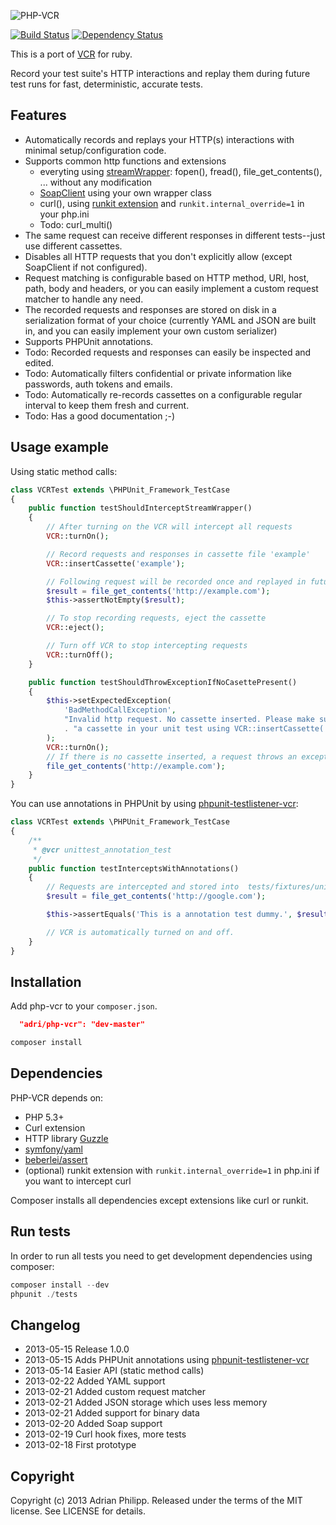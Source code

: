 ![PHP-VCR](https://dl.dropbox.com/u/13186339/blog/php-vcr.png)

[![Build Status](https://travis-ci.org/adri/php-vcr.png?branch=master)](https://travis-ci.org/adri/php-vcr)
[![Dependency Status](http://www.versioneye.com/user/projects/51512860926e440002004378/badge.png)](http://www.versioneye.com/user/projects/51512860926e440002004378)

This is a port of [VCR](http://github.com/vcr/vcr) for ruby.

Record your test suite's HTTP interactions and replay them during future test runs for fast, deterministic, accurate tests.

## Features

* Automatically records and replays your HTTP(s) interactions with minimal setup/configuration code.
* Supports common http functions and extensions
  * everyting using [streamWrapper](http://php.net/manual/en/class.streamwrapper.php): fopen(), fread(), file_get_contents(), ... without any modification
  * [SoapClient](http://www.php.net/manual/en/soapclient.soapclient.php) using your own wrapper class
  * curl(),  using [runkit extension](http://www.php.net/manual/en/book.runkit.php) and `runkit.internal_override=1` in your php.ini
  * Todo: curl_multi()
* The same request can receive different responses in different tests--just use different cassettes.
* Disables all HTTP requests that you don't explicitly allow (except SoapClient if not configured).
* Request matching is configurable based on HTTP method, URI, host, path, body and headers, or you can easily
  implement a custom request matcher to handle any need.
* The recorded requests and responses are stored on disk in a serialization format of your choice
  (currently YAML and JSON are built in, and you can easily implement your own custom serializer)
* Supports PHPUnit annotations.
* Todo: Recorded requests and responses can easily be inspected and edited.
* Todo: Automatically filters confidential or private information like passwords, auth tokens and emails.
* Todo: Automatically re-records cassettes on a configurable regular interval to keep them fresh and current.
* Todo: Has a good documentation ;-)

## Usage example

Using static method calls:

``` php
class VCRTest extends \PHPUnit_Framework_TestCase
{
    public function testShouldInterceptStreamWrapper()
    {
        // After turning on the VCR will intercept all requests
        VCR::turnOn();

        // Record requests and responses in cassette file 'example'
        VCR::insertCassette('example');

        // Following request will be recorded once and replayed in future test runs
        $result = file_get_contents('http://example.com');
        $this->assertNotEmpty($result);

        // To stop recording requests, eject the cassette
        VCR::eject();

        // Turn off VCR to stop intercepting requests
        VCR::turnOff();
    }

    public function testShouldThrowExceptionIfNoCasettePresent()
    {
        $this->setExpectedException(
            'BadMethodCallException',
            "Invalid http request. No cassette inserted. Please make sure to insert "
            . "a cassette in your unit test using VCR::insertCassette('name');"
        );
        VCR::turnOn();
        // If there is no cassette inserted, a request throws an exception
        file_get_contents('http://example.com');
    }
}
```

You can use annotations in PHPUnit by using [phpunit-testlistener-vcr](https://github.com/adri/phpunit-testlistener-vcr):
``` php
class VCRTest extends \PHPUnit_Framework_TestCase
{
    /**
     * @vcr unittest_annotation_test
     */
    public function testInterceptsWithAnnotations()
    {
        // Requests are intercepted and stored into  tests/fixtures/unittest_annotation_test.
        $result = file_get_contents('http://google.com');

        $this->assertEquals('This is a annotation test dummy.', $result, 'Call was not intercepted (using annotations).');

        // VCR is automatically turned on and off.
    }
}
```

## Installation

Add php-vcr to your `composer.json`.

``` json
  "adri/php-vcr": "dev-master"
```
``` bash
composer install
```

## Dependencies

PHP-VCR depends on:

  * PHP 5.3+
  * Curl extension
  * HTTP library [Guzzle](http://guzzlephp.org)
  * [symfony/yaml](https://github.com/symfony/yaml)
  * [beberlei/assert](https://github.com/beberlei/assert)
  * (optional) runkit extension with `runkit.internal_override=1` in php.ini if you want to intercept curl

Composer installs all dependencies except extensions like curl or runkit.

## Run tests

In order to run all tests you need to get development dependencies using composer:

``` php
composer install --dev
phpunit ./tests
```

## Changelog

 * 2013-05-15 Release 1.0.0
 * 2013-05-15 Adds PHPUnit annotations using [phpunit-testlistener-vcr](https://github.com/adri/phpunit-testlistener-vcr)
 * 2013-05-14 Easier API (static method calls)
 * 2013-02-22 Added YAML support
 * 2013-02-21 Added custom request matcher
 * 2013-02-21 Added JSON storage which uses less memory
 * 2013-02-21 Added support for binary data
 * 2013-02-20 Added Soap support
 * 2013-02-19 Curl hook fixes, more tests
 * 2013-02-18 First prototype

## Copyright
Copyright (c) 2013 Adrian Philipp. Released under the terms of the MIT license. See LICENSE for details.

<!--
name of the projects and all sub-modules and libraries (sometimes they are named different and very confusing to new users)
descriptions of all the project, and all sub-modules and libraries
5-line code snippet on how its used (if it's a library)
copyright and licensing information (or "Read LICENSE")
instruction to grab the documentation
instructions to install, configure, and to run the programs
instruction to grab the latest code and detailed instructions to build it (or quick overview and "Read INSTALL")
list of authors or "Read AUTHORS"
instructions to submit bugs, feature requests, submit patches, join mailing list, get announcements, or join the user or dev community in other forms
other contact info (email address, website, company name, address, etc)
a brief history if it's a replacement or a fork of something else
legal notices (crypto stuff)
-->
